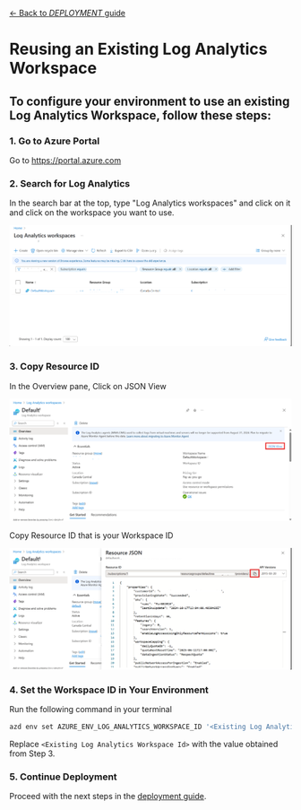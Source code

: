 [← Back to *DEPLOYMENT* guide](/documents/DeploymentGuide.md#deployment-options--steps)

# Reusing an Existing Log Analytics Workspace
To configure your environment to use an existing Log Analytics Workspace, follow these steps:
---
### 1. Go to Azure Portal
Go to https://portal.azure.com

### 2. Search for Log Analytics
In the search bar at the top, type "Log Analytics workspaces" and click on it and click on the workspace you want to use.

![alt text](../documents/Images/re_use_log/logAnalyticsList.png)

### 3. Copy Resource ID
In the Overview pane, Click on JSON View

![alt text](../documents/Images/re_use_log/logAnalytics.png)

Copy Resource ID that is your Workspace ID

![alt text](../documents/Images/re_use_log/logAnalyticsJson.png)

### 4. Set the Workspace ID in Your Environment
Run the following command in your terminal
```bash
azd env set AZURE_ENV_LOG_ANALYTICS_WORKSPACE_ID '<Existing Log Analytics Workspace Id>'
```
Replace `<Existing Log Analytics Workspace Id>` with the value obtained from Step 3.

### 5. Continue Deployment
Proceed with the next steps in the [deployment guide](/documents/DeploymentGuide.md#deployment-options--steps).
